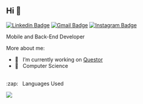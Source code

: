 ## Hi 👋

[![Linkedin Badge](https://img.shields.io/badge/-LinkedIn-blue?style=flat-square&logo=Linkedin&logoColor=white&link=https://www.linkedin.com/in/tiagobuchanelli/)](https://www.linkedin.com/in/tiagobuchanelli/)
[![Gmail Badge](https://img.shields.io/badge/-Gmail-c14438?style=flat-square&logo=Gmail&logoColor=white&link=mailto:tiagobuchanelli@gmail.com)](mailto:tiagobuchanelli@gmail.com)
[![Instagram Badge](https://img.shields.io/badge/-Instagram-purple?style=flat-square&logo=Instagram&logoColor=white&link=http://instagram.com/tiagobuchanelli)](http://instagram.com/tiagobuchanelli)

Mobile and Back-End Developer

More about me:
- :rocket: &nbsp;&nbsp;I’m currently working on [Questor](http://questor.com.br/)
- :school: &nbsp;&nbsp;Computer Science

<br/>

<summary>:zap: &nbsp;&nbsp;Languages Used</summary>
  <p><img src="https://github-readme-stats.vercel.app/api/top-langs/?username=tiagobuchanelli&layout=compact&bg_color=ffffff&text_color=333333"></p>
<br/>


